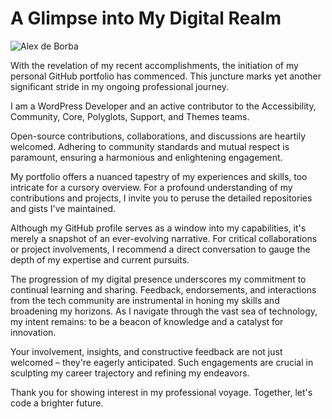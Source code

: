 # A Glimpse into My Digital Realm

![Alex de Borba](https://github.com/alexdeborba/alexdeborba/assets/5738223/acbf12eb-06e2-4971-8bde-bf6ea1ae325f)

With the revelation of my recent accomplishments, the initiation of my personal GitHub portfolio has commenced. This juncture marks yet another significant stride in my ongoing professional journey.

I am a WordPress Developer and an active contributor to the Accessibility, Community, Core, Polyglots, Support, and Themes teams.

Open-source contributions, collaborations, and discussions are heartily welcomed. Adhering to community standards and mutual respect is paramount, ensuring a harmonious and enlightening engagement.

My portfolio offers a nuanced tapestry of my experiences and skills, too intricate for a cursory overview. For a profound understanding of my contributions and projects, I invite you to peruse the detailed repositories and gists I've maintained.

Although my GitHub profile serves as a window into my capabilities, it's merely a snapshot of an ever-evolving narrative. For critical collaborations or project involvements, I recommend a direct conversation to gauge the depth of my expertise and current pursuits.

The progression of my digital presence underscores my commitment to continual learning and sharing. Feedback, endorsements, and interactions from the tech community are instrumental in honing my skills and broadening my horizons. As I navigate through the vast sea of technology, my intent remains: to be a beacon of knowledge and a catalyst for innovation.

Your involvement, insights, and constructive feedback are not just welcomed – they're eagerly anticipated. Such engagements are crucial in sculpting my career trajectory and refining my endeavors.

Thank you for showing interest in my professional voyage. Together, let's code a brighter future.

